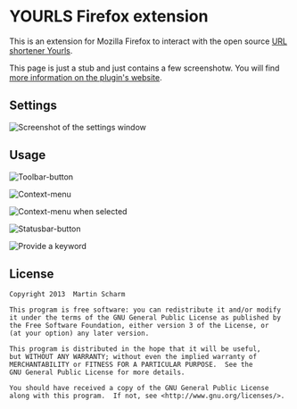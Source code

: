 # YOURLS Firefox extension

This is an extension for Mozilla Firefox to interact with the open source [URL shortener Yourls](http://yourls.org/).

This page is just a stub and just contains a few screenshotw. You will find [more information on the plugin's website](https://binfalse.de/software/browser-extensions/yourls-firefox-extension/).

## Settings

![Screenshot of the settings window](https://binfalse.de/wp-content/uploads/2011/06/yourls-extension-settings-window.png)

## Usage

![Toolbar-button](https://binfalse.de/wp-content/uploads/2011/06/yourls-extension-toolbar.png)


![Context-menu](https://binfalse.de/wp-content/uploads/2011/06/yourls-extension-context.png)

![Context-menu when selected](https://binfalse.de/wp-content/uploads/2011/06/yourls-extension-context-selection.png)

![Statusbar-button](https://binfalse.de/wp-content/uploads/2011/06/yourls-extension-statusbar.png)

![Provide a keyword](https://binfalse.de/wp-content/uploads/2011/06/yourls-extension-keyword.png)

## License

    Copyright 2013  Martin Scharm
    
    This program is free software: you can redistribute it and/or modify
    it under the terms of the GNU General Public License as published by
    the Free Software Foundation, either version 3 of the License, or
    (at your option) any later version.

    This program is distributed in the hope that it will be useful,
    but WITHOUT ANY WARRANTY; without even the implied warranty of
    MERCHANTABILITY or FITNESS FOR A PARTICULAR PURPOSE.  See the
    GNU General Public License for more details.

    You should have received a copy of the GNU General Public License
    along with this program.  If not, see <http://www.gnu.org/licenses/>.


